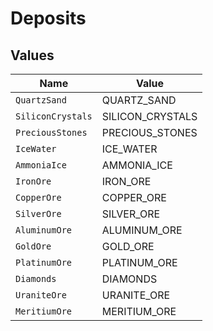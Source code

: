 # Deposits


## Values

| Name              | Value             |
| ----------------- | ----------------- |
| `QuartzSand`      | QUARTZ_SAND       |
| `SiliconCrystals` | SILICON_CRYSTALS  |
| `PreciousStones`  | PRECIOUS_STONES   |
| `IceWater`        | ICE_WATER         |
| `AmmoniaIce`      | AMMONIA_ICE       |
| `IronOre`         | IRON_ORE          |
| `CopperOre`       | COPPER_ORE        |
| `SilverOre`       | SILVER_ORE        |
| `AluminumOre`     | ALUMINUM_ORE      |
| `GoldOre`         | GOLD_ORE          |
| `PlatinumOre`     | PLATINUM_ORE      |
| `Diamonds`        | DIAMONDS          |
| `UraniteOre`      | URANITE_ORE       |
| `MeritiumOre`     | MERITIUM_ORE      |